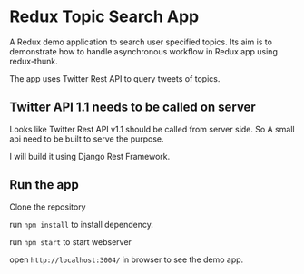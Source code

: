 # Redux Topic Search App

A Redux demo application to search user specified topics. 
Its aim is to demonstrate how to handle asynchronous workflow in Redux app using redux-thunk.

The app uses Twitter Rest API to query tweets of topics.

## Twitter API 1.1 needs to be called on server

Looks like Twitter Rest API v1.1 should be called from server side. So A small api need to be built to serve the purpose.

I will build it using Django Rest Framework.

## Run the app

Clone the repository 

run `npm install` to install dependency.

run `npm start` to start webserver

open `http://localhost:3004/` in browser to see the demo app.




